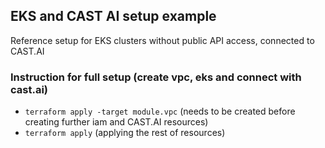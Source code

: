## EKS and CAST AI setup example

Reference setup for EKS clusters without public API access, connected to CAST.AI

### Instruction for full setup (create vpc, eks and connect with cast.ai)

- `terraform apply -target module.vpc` (needs to be created before creating further iam and CAST.AI resources)
- `terraform apply` (applying the rest of resources)